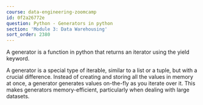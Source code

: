 ```yaml
---
course: data-engineering-zoomcamp
id: 0f2a26772e
question: Python - Generators in python
section: 'Module 3: Data Warehousing'
sort_order: 2380
---
```


A generator is a function in python that returns an iterator using the yield keyword.

A generator is a special type of iterable, similar to a list or a tuple, but with a crucial difference. Instead of creating and storing all the values in memory at once, a generator generates values on-the-fly as you iterate over it. This makes generators memory-efficient, particularly when dealing with large datasets.

